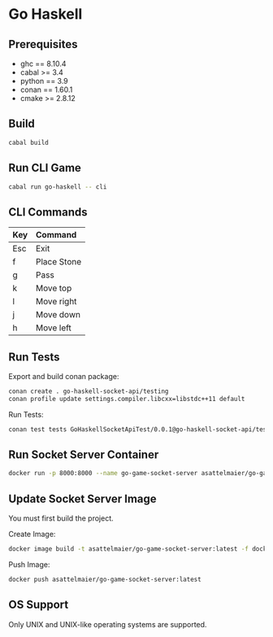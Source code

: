 # Go Haskell



## Prerequisites

* ghc    == 8.10.4
* cabal  >= 3.4
* python == 3.9
* conan  == 1.60.1
* cmake  >= 2.8.12



## Build

```bash
cabal build
```



## Run CLI Game

```bash
cabal run go-haskell -- cli
```



## CLI Commands

| Key | Command     |
|:----|:------------|
| Esc | Exit        |
| f   | Place Stone |
| g   | Pass        |
| k   | Move top    |
| l   | Move right  |
| j   | Move down   |
| h   | Move left   |



## Run Tests

Export and build conan package:

```bash
conan create . go-haskell-socket-api/testing
conan profile update settings.compiler.libcxx=libstdc++11 default
```

Run Tests:

```bash
conan test tests GoHaskellSocketApiTest/0.0.1@go-haskell-socket-api/testing
```


## Run Socket Server Container

```bash
docker run -p 8000:8000 --name go-game-socket-server asattelmaier/go-game-socket-server:latest
```



## Update Socket Server Image

You must first build the project.

Create Image:

```bash
docker image build -t asattelmaier/go-game-socket-server:latest -f docker/socket-server/Dockerfile .
```

Push Image:

```bash
docker push asattelmaier/go-game-socket-server:latest
```



## OS Support

Only UNIX and UNIX-like operating systems are supported.

